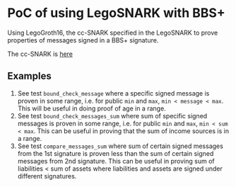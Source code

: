 # PoC of using LegoSNARK with BBS+

Using LegoGroth16, the cc-SNARK specified in the LegoSNARK to prove properties of messages signed in a BBS+ signature.

The cc-SNARK is [here](https://github.com/lovesh/legogro16/tree/debugging)

## Examples
1. See test `bound_check_message` where a specific signed message is proven in some range, i.e. for public `min` and `max`, `min < message < max`. This will be useful in doing proof of age in a range. 
2. See test `bound_check_messages_sum` where sum of specific signed messages is proven in some range, i.e. for public `min` and `max`, `min < sum < max`. This can be useful in proving that the sum of income sources is in a range.
3. See test `compare_messages_sum` where  sum of certain signed messages from the 1st signature is proven less than the sum of certain signed messages from 2nd signature. This can be useful in proving sum of liabilities < sum of assets where liabilities and assets are signed under different signatures.